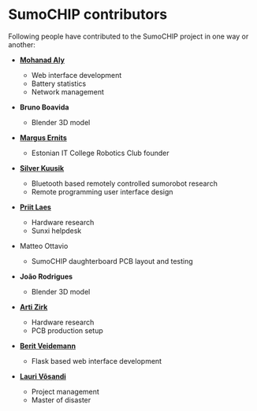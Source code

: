 SumoCHIP contributors
=====================

Following people have contributed to the SumoCHIP project in one way or another:

* **[Mohanad Aly](https://github.com/mohanad86)**

  * Web interface development
  * Battery statistics
  * Network management

* **Bruno Boavida**

  * Blender 3D model

* **[Margus Ernits](https://github.com/magavdraakon)**

  * Estonian IT College Robotics Club founder

* **[Silver Kuusik](https://github.com/silps)**

  * Bluetooth based remotely controlled sumorobot research
  * Remote programming user interface design

* **[Priit Laes](https://github.com/plaes)**

  * Hardware research
  * Sunxi helpdesk

* Matteo Ottavio

  * SumoCHIP daughterboard PCB layout and testing

* **João Rodrigues**

  * Blender 3D model

* **[Arti Zirk](https://github.com/artizirk)**

  * Hardware research
  * PCB production setup

* **[Berit Veidemann](https://github.com/veberit)**

  * Flask based web interface development

* **[Lauri Võsandi](https://github.com/laurivosandi)**

  * Project management
  * Master of disaster

